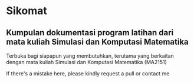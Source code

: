 # Sikomat

## Kumpulan dokumentasi program latihan dari mata kuliah Simulasi dan Komputasi Matematika

Terbuka bagi siapapun yang membutuhkan, terutama yang berkaitan dengan mata kuliah Simulasi dan Komputasi Matematika (MA2151)

If there's a mistake here, please kindly request a pull or contact me
